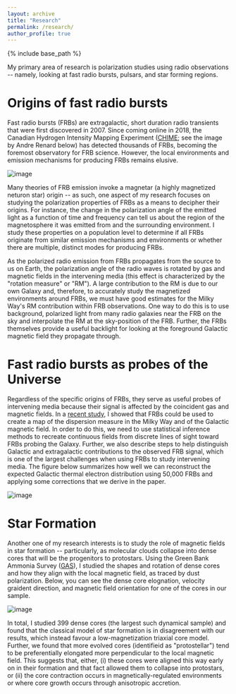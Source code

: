 ```yaml
---
layout: archive
title: "Research"
permalink: /research/
author_profile: true
---
```


{% include base_path %}

My primary area of research is polarization studies using radio observations -- namely, looking at fast radio bursts, pulsars, and star forming regions.

Origins of fast radio bursts
=====

Fast radio bursts (FRBs) are extragalactic, short duration radio transients that were first discovered in 2007. Since coming online in 2018, the Canadian Hydrogen Intensity Mapping Experiment ([CHIME](https://chime-experiment.ca/en); see the image by Andre Renard below) has detected thousands of FRBs, becoming the foremost observatory for FRB science. However, the local environments and emission mechanisms for producing FRBs remains elusive. 

![image](https://github.com/AyushPandhi/ayushpandhi.github.io/assets/39070494/b899f767-5658-4fd9-8fe6-7380978c5d3f)

Many theories of FRB emission invoke a magnetar (a highly magnetized neturon star) origin -- as such, one aspect of my research focuses on studying the polarization properties of FRBs as a means to decipher their origins. For instance, the change in the polarization angle of the emitted light as a function of time and frequency can tell us about the region of the magnetosphere it was emitted from and the surrounding environment. I study these properties on a population level to determine if all FRBs originate from similar emission mechanisms and environments or whether there are multiple, distinct modes for producing FRBs. 

As the polarized radio emission from FRBs propagates from the source to us on Earth, the polarization angle of the radio waves is rotated by gas and magnetic fields in the intervening media (this effect is characterized by the "rotation measure" or "RM"). A large contribution to the RM is due to our own Galaxy and, therefore, to accurately study the magnetized environments around FRBs, we must have good estimates for the Milky Way's RM contribution within FRB observations. One way to do this is to use background, polarized light from many radio galaxies near the FRB on the sky and interpolate the RM at the sky-position of the FRB. Further, the FRBs themselves provide a useful backlight for looking at the foreground Galactic magnetic field they propagate through.

Fast radio bursts as probes of the Universe
=====

Regardless of the specific origins of FRBs, they serve as useful probes of intervening media because their signal is affected by the coincident gas and magnetic fields. In a [recent study](https://ui.adsabs.harvard.edu/abs/2022MNRAS.516.4739P/abstract), I showed that FRBs could be used to create a map of the dispersion measure in the Milky Way and of the Galactic magnetic field. In order to do this, we need to use statistical inference methods to recreate continuous fields from discrete lines of sight toward FRBs probing the Galaxy. Further, we also describe steps to help distinguish Galactic and extragalactic contributions to the observed FRB signal, which is one of the largest challenges when using FRBs to study intervening media. The figure below summarizes how well we can reconstruct the expected Galactic thermal electron distribution using 50,000 FRBs and applying some corrections that we derive in the paper.

![image](https://github.com/AyushPandhi/ayushpandhi.github.io/assets/39070494/d6786466-8f8f-4632-9211-02005a4647cb)

Star Formation 
=====

Another one of my research interests is to study the role of magnetic fields in star formation -- particularly, as molecular clouds collapse into dense cores that will be the progenitors to protostars. Using the Green Bank Ammonia Survey ([GAS](https://greenbankobservatory.org/science/gbt-surveys/gas-survey-2/)), I studied the shapes and rotation of dense cores and how they align with the local magnetic field, as traced by dust polarization. Below, you can see the dense core elognation, velocity graident direction, and magnetic field orientation for one of the cores in our sample.

![image](https://github.com/AyushPandhi/ayushpandhi.github.io/assets/39070494/0452487b-2d20-442d-a428-a473a46593ff)

In total, I studied 399 dense cores (the largest such dynamical sample) and found that the classical model of star formation is in disagreement with our results, which instead favour a low-magnetization triaxial core model. Further, we found that more evolved cores (identifieid as "protostellar") tend to be preferentially elongated more perpendicular to the local magnetic field. This suggests that, either, (i) these cores were aligned this way early on in their formation and that fact allowed them to collapse into protostars, or (ii) the core contraction occurs in magnetically-regulated environments or where core growth occurs through anisotropic accretion.
